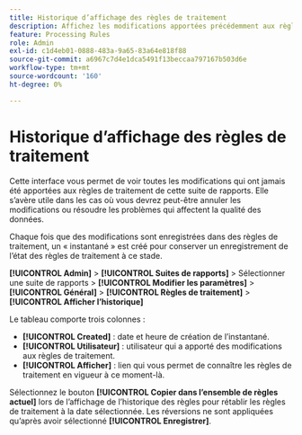 ```yaml
---
title: Historique d’affichage des règles de traitement
description: Affichez les modifications apportées précédemment aux règles de traitement.
feature: Processing Rules
role: Admin
exl-id: c1d4eb01-0888-483a-9a65-83a64e818f88
source-git-commit: a6967c7d4e1dca5491f13beccaa797167b503d6e
workflow-type: tm+mt
source-wordcount: '160'
ht-degree: 0%

---
```


# Historique d’affichage des règles de traitement

Cette interface vous permet de voir toutes les modifications qui ont jamais été apportées aux règles de traitement de cette suite de rapports. Elle s’avère utile dans les cas où vous devrez peut-être annuler les modifications ou résoudre les problèmes qui affectent la qualité des données.

Chaque fois que des modifications sont enregistrées dans des règles de traitement, un « instantané » est créé pour conserver un enregistrement de l’état des règles de traitement à ce stade.

**[!UICONTROL Admin]** > **[!UICONTROL Suites de rapports]** > Sélectionner une suite de rapports > **[!UICONTROL Modifier les paramètres]** > **[!UICONTROL Général]** > **[!UICONTROL Règles de traitement]** > **[!UICONTROL Afficher l’historique]**

Le tableau comporte trois colonnes :

* **[!UICONTROL Created]** : date et heure de création de l’instantané.
* **[!UICONTROL Utilisateur]** : utilisateur qui a apporté des modifications aux règles de traitement.
* **[!UICONTROL Afficher]** : lien qui vous permet de connaître les règles de traitement en vigueur à ce moment-là.

Sélectionnez le bouton **[!UICONTROL Copier dans l’ensemble de règles actuel]** lors de l’affichage de l’historique des règles pour rétablir les règles de traitement à la date sélectionnée. Les réversions ne sont appliquées qu’après avoir sélectionné **[!UICONTROL Enregistrer]**.
